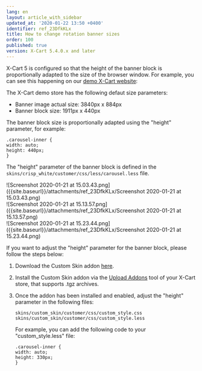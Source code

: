 ```yaml
---
lang: en
layout: article_with_sidebar
updated_at: '2020-01-22 13:50 +0400'
identifier: ref_23DfkKLx
title: How to change rotation banner sizes
order: 100
published: true
version: X-Cart 5.4.0.x and later
---
```

X-Cart 5 is configured so that the height of the banner block is proportionally adapted to the size of the browser window.
For example, you can see this happening on our [demo X-Cart website](https://demostore.x-cart.com/ "How to change rotation banner sizes"):

The X-Cart demo store has the following defaut size parameters:

* Banner image actual size: 3840px x 884px
* Banner block size: 1911px x 440px

The banner block size is proportionally adapted using the "height" parameter, for example:

```
.carousel-inner {
width: auto;
height: 440px;
}
```

The "height" parameter of the banner block is defined in the `skins/crisp_white/customer/css/less/carousel.less` file.
<div class="ui stackable two column grid">
  <div class="column" markdown="span">![Screenshot 2020-01-21 at 15.03.43.png]({{site.baseurl}}/attachments/ref_23DfkKLx/Screenshot 2020-01-21 at 15.03.43.png)</div>
  <div class="column" markdown="span">![Screenshot 2020-01-21 at 15.13.57.png]({{site.baseurl}}/attachments/ref_23DfkKLx/Screenshot 2020-01-21 at 15.13.57.png)</div>
  <div class="column" markdown="span">![Screenshot 2020-01-21 at 15.23.44.png]({{site.baseurl}}/attachments/ref_23DfkKLx/Screenshot 2020-01-21 at 15.23.44.png)</div>
</div>

If you want to adjust the "height" parameter for the banner block, please follow the steps below:

1. Download the Custom Skin addon [here](https://github.com/xcart/xcart-docs/blob/master/attachments/XC-CustomSkin.5.4.0.1.tgz "How to change rotation banner sizes").
2. Install the Custom Skin addon via the [Upload Addons](https://kb.x-cart.com/general_setup/installation/managing_modules/uploading_modules.html "How to change rotation banner sizes") tool of your X-Cart store, that supports .tgz archives.
3. Once the addon has been installed and enabled, adjust the "height" parameter in the following files:

   ```
   skins/custom_skin/customer/css/custom_style.css
   skins/custom_skin/customer/css/custom_style.less
   ```

   For example, you can add the following code to your "custom_style.less" file:

   ```
   .carousel-inner {
   width: auto;
   height: 330px;
   }
   ```
